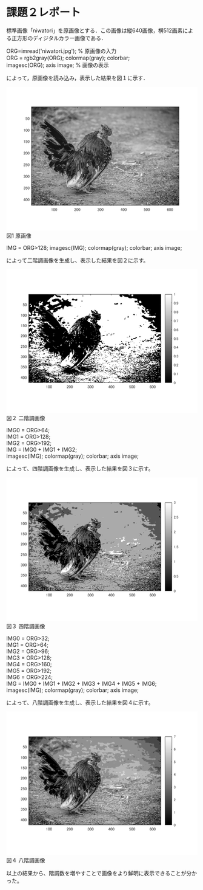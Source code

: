 
# 課題２レポート

標準画像「niwatori」を原画像とする．この画像は縦640画像，横512画素による正方形のディジタルカラー画像である．

ORG=imread('niwatori.jpg'); % 原画像の入力  
ORG = rgb2gray(ORG); colormap(gray); colorbar;  
imagesc(ORG); axis image; % 画像の表示  

によって，原画像を読み込み，表示した結果を図１に示す．  

![原画像](https://github.com/IchinoseMasayuki/lecture_image_processing/blob/master/image/zu2-1.bmp?raw=true)    
図1 原画像


IMG = ORG>128;
imagesc(IMG); colormap(gray); colorbar;  axis image;  

によって二階調画像を生成し、表示した結果を図２に示す。  

![原画像](https://github.com/IchinoseMasayuki/lecture_image_processing/blob/master/image/zu2-2.bmp?raw=true)    
図２ 二階調画像

IMG0 = ORG>64;  
IMG1 = ORG>128;  
IMG2 = ORG>192;  
IMG = IMG0 + IMG1 + IMG2;  
imagesc(IMG); colormap(gray); colorbar;  axis image;  

によって、四階調画像を生成し、表示した結果を図３に示す。  


![原画像](https://github.com/IchinoseMasayuki/lecture_image_processing/blob/master/image/zu2-3.bmp?raw=true)  
図３ 四階調画像

IMG0 = ORG>32;  
IMG1 = ORG>64;  
IMG2 = ORG>96;  
IMG3 = ORG>128;  
IMG4 = ORG>160;  
IMG5 = ORG>192;  
IMG6 = ORG>224;  
IMG = IMG0 + IMG1 + IMG2 + IMG3 + IMG4 + IMG5 + IMG6;  
imagesc(IMG); colormap(gray); colorbar;  axis image;  

によって、八階調画像を生成し、表示した結果を図４に示す。  


![原画像](https://github.com/IchinoseMasayuki/lecture_image_processing/blob/master/image/zu2-4.bmp?raw=true)  
図４ 八階調画像

以上の結果から、階調数を増やすことで画像をより鮮明に表示できることが分かった。
